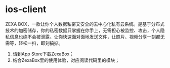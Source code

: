 # ios-client

ZEXA BOX，一款让你个人数据私密又安全的去中心化私有云系统。是基于分布式技术的加密储存，你的私密数据只掌握在你手上，无需担心被监控、攻击，个人隐私信息也绝不会被泄露。让你快速面对面地发送文件，让照片、视频分享一刻都无需等，轻松一扫，即刻搞掂。

1. 请到App Store下载ZexaBox；
2. 结合ZexaBox里的使用体验，对应阅读代码里的模块；
